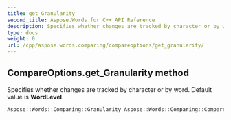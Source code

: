 ```yaml
---
title: get_Granularity
second_title: Aspose.Words for C++ API Reference
description: Specifies whether changes are tracked by character or by word. Default value is WordLevel. 
type: docs
weight: 0
url: /cpp/aspose.words.comparing/compareoptions/get_granularity/
---
```

## CompareOptions.get_Granularity method


Specifies whether changes are tracked by character or by word. Default value is **WordLevel**.

```cpp
Aspose::Words::Comparing::Granularity Aspose::Words::Comparing::CompareOptions::get_Granularity() const
```

